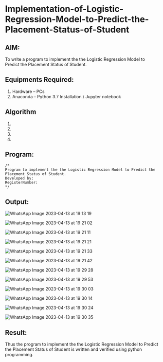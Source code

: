 # Implementation-of-Logistic-Regression-Model-to-Predict-the-Placement-Status-of-Student

## AIM:
To write a program to implement the the Logistic Regression Model to Predict the Placement Status of Student.

## Equipments Required:
1. Hardware – PCs
2. Anaconda – Python 3.7 Installation / Jupyter notebook

## Algorithm
1. 
2. 
3. 
4. 

## Program:
```
/*
Program to implement the the Logistic Regression Model to Predict the Placement Status of Student.
Developed by: 
RegisterNumber:  
*/
```

## Output:

![WhatsApp Image 2023-04-13 at 19 13 19](https://user-images.githubusercontent.com/119395610/231783637-29e43dec-a090-44ca-a851-a7a334c202c6.jpg)

![WhatsApp Image 2023-04-13 at 19 21 02](https://user-images.githubusercontent.com/119395610/231783690-61258729-3fb4-43e7-8c0d-6f5b4a84dd1a.jpg)

![WhatsApp Image 2023-04-13 at 19 21 11](https://user-images.githubusercontent.com/119395610/231783744-f5120fc8-fb19-4883-85ab-7929c766c9e4.jpg)

![WhatsApp Image 2023-04-13 at 19 21 21](https://user-images.githubusercontent.com/119395610/231783820-9f11230f-5b7d-4bad-8712-684a410c2062.jpg)

![WhatsApp Image 2023-04-13 at 19 21 33](https://user-images.githubusercontent.com/119395610/231783882-788a2387-b8c2-4c7d-8f33-8fbdf2bb037f.jpg)

![WhatsApp Image 2023-04-13 at 19 21 42](https://user-images.githubusercontent.com/119395610/231784006-ea776841-f091-413b-a81a-8792630d4817.jpg)

![WhatsApp Image 2023-04-13 at 19 29 28](https://user-images.githubusercontent.com/119395610/231784092-c03aa71c-3c0e-44a4-b4c5-3cbcdb105789.jpg)

![WhatsApp Image 2023-04-13 at 19 29 53](https://user-images.githubusercontent.com/119395610/231784153-3d5be7f3-d413-42b4-a79c-f6836cf5af40.jpg)

![WhatsApp Image 2023-04-13 at 19 30 03](https://user-images.githubusercontent.com/119395610/231784264-7b01da50-586e-4520-8480-7f70b9342adf.jpg)

![WhatsApp Image 2023-04-13 at 19 30 14](https://user-images.githubusercontent.com/119395610/231784330-dcc4fa61-c2b4-4e03-bb30-6340cd2e6eb9.jpg)

![WhatsApp Image 2023-04-13 at 19 30 24](https://user-images.githubusercontent.com/119395610/231784398-d8894d0d-df59-445a-a4b2-b835f7eca11b.jpg)

![WhatsApp Image 2023-04-13 at 19 30 35](https://user-images.githubusercontent.com/119395610/231784452-6c65e340-af40-4f53-9c51-c9e0a111358a.jpg)

## Result:
Thus the program to implement the the Logistic Regression Model to Predict the Placement Status of Student is written and verified using python programming.
